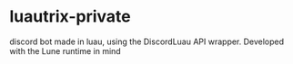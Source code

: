# luautrix-private
discord bot made in luau, using the DiscordLuau API wrapper. Developed with the Lune runtime in mind